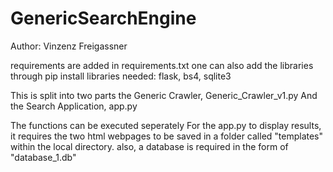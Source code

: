 # GenericSearchEngine
Author: Vinzenz Freigassner


requirements are added in requirements.txt
one can also add the libraries through pip install
libraries needed: flask, bs4, sqlite3


This is split into two parts the Generic Crawler, Generic_Crawler_v1.py
And the Search Application, app.py


The functions can be executed seperately
For the app.py to display results, it requires the two html webpages to be saved
    in a folder called "templates" within the local directory.
    also, a database is required in the form of "database_1.db"
